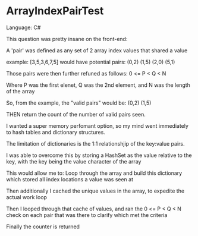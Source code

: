 # ArrayIndexPairTest
Language: C#

This question was pretty insane on the front-end:

A 'pair' was defined as any set of 2 array index values that shared a value

example:  [3,5,3,6,7,5] would have potential pairs:  (0,2) (1,5) (2,0) (5,1)

Those pairs were then further refuned as follows:  0 <= P < Q < N

Where P was the first elenet, Q was the 2nd element, and N was the length of the array

So, from the example, the "valid pairs" would be: (0,2) (1,5)

THEN return the count of the number of valid pairs seen.



I wanted a super memory perfomant option, so my mind went immediately to hash tables and dictionary structures.  

The limitation of dictionaries is the 1:1 relationshjip of the key:value pairs.

I was able to overcome this by storing a HashSet as the value relative to the key, with the key being the value character of the array

This would allow me to: Loop through the array and build this dictionary which stored all index locations a value was seen at

Then additionally I cached the unique values in the array, to expedite the actual work loop

Then I looped through that cache of values, and ran the 0 <= P < Q < N check on each pair that was there to clarify which met the criteria

Finally the counter is returned
